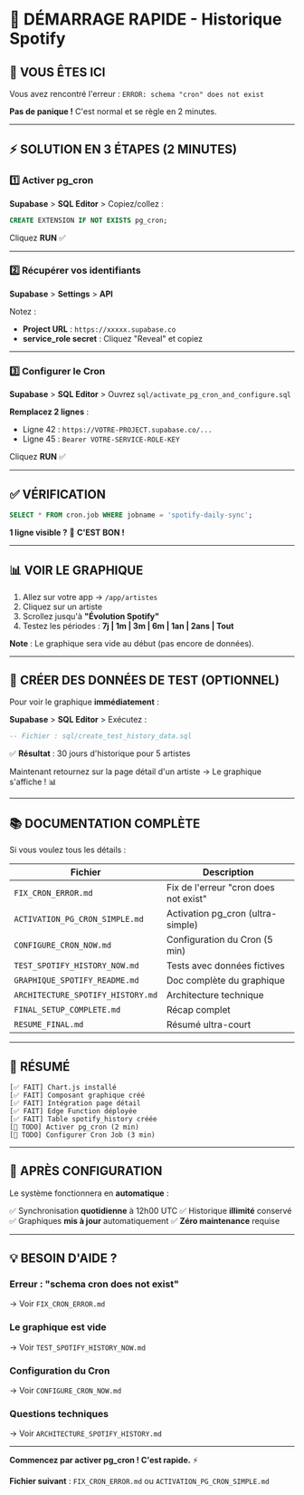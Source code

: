 # 🚀 DÉMARRAGE RAPIDE - Historique Spotify

## 🎯 **VOUS ÊTES ICI**

Vous avez rencontré l'erreur : `ERROR: schema "cron" does not exist`

**Pas de panique !** C'est normal et se règle en 2 minutes.

---

## ⚡ **SOLUTION EN 3 ÉTAPES (2 MINUTES)**

### **1️⃣ Activer pg_cron**

**Supabase** > **SQL Editor** > Copiez/collez :

```sql
CREATE EXTENSION IF NOT EXISTS pg_cron;
```

Cliquez **RUN** ✅

---

### **2️⃣ Récupérer vos identifiants**

**Supabase** > **Settings** > **API**

Notez :
- **Project URL** : `https://xxxxx.supabase.co`
- **service_role secret** : Cliquez "Reveal" et copiez

---

### **3️⃣ Configurer le Cron**

**Supabase** > **SQL Editor** > Ouvrez `sql/activate_pg_cron_and_configure.sql`

**Remplacez 2 lignes** :
- Ligne 42 : `https://VOTRE-PROJECT.supabase.co/...`
- Ligne 45 : `Bearer VOTRE-SERVICE-ROLE-KEY`

Cliquez **RUN** ✅

---

## ✅ **VÉRIFICATION**

```sql
SELECT * FROM cron.job WHERE jobname = 'spotify-daily-sync';
```

**1 ligne visible ?** 🎉 **C'EST BON !**

---

## 📊 **VOIR LE GRAPHIQUE**

1. Allez sur votre app → `/app/artistes`
2. Cliquez sur un artiste
3. Scrollez jusqu'à **"Évolution Spotify"**
4. Testez les périodes : **7j | 1m | 3m | 6m | 1an | 2ans | Tout**

**Note** : Le graphique sera vide au début (pas encore de données).

---

## 🧪 **CRÉER DES DONNÉES DE TEST (OPTIONNEL)**

Pour voir le graphique **immédiatement** :

**Supabase** > **SQL Editor** > Exécutez :

```sql
-- Fichier : sql/create_test_history_data.sql
```

✅ **Résultat** : 30 jours d'historique pour 5 artistes

Maintenant retournez sur la page détail d'un artiste → Le graphique s'affiche ! 📊

---

## 📚 **DOCUMENTATION COMPLÈTE**

Si vous voulez tous les détails :

| Fichier | Description |
|---------|-------------|
| `FIX_CRON_ERROR.md` | Fix de l'erreur "cron does not exist" |
| `ACTIVATION_PG_CRON_SIMPLE.md` | Activation pg_cron (ultra-simple) |
| `CONFIGURE_CRON_NOW.md` | Configuration du Cron (5 min) |
| `TEST_SPOTIFY_HISTORY_NOW.md` | Tests avec données fictives |
| `GRAPHIQUE_SPOTIFY_README.md` | Doc complète du graphique |
| `ARCHITECTURE_SPOTIFY_HISTORY.md` | Architecture technique |
| `FINAL_SETUP_COMPLETE.md` | Récap complet |
| `RESUME_FINAL.md` | Résumé ultra-court |

---

## 🎯 **RÉSUMÉ**

```
[✅ FAIT] Chart.js installé
[✅ FAIT] Composant graphique créé
[✅ FAIT] Intégration page détail
[✅ FAIT] Edge Function déployée
[✅ FAIT] Table spotify_history créée
[🎯 TODO] Activer pg_cron (2 min)
[🎯 TODO] Configurer Cron Job (3 min)
```

---

## 🎉 **APRÈS CONFIGURATION**

Le système fonctionnera en **automatique** :

✅ Synchronisation **quotidienne** à 12h00 UTC
✅ Historique **illimité** conservé
✅ Graphiques **mis à jour** automatiquement
✅ **Zéro maintenance** requise

---

## 💡 **BESOIN D'AIDE ?**

### Erreur : "schema cron does not exist"
→ Voir `FIX_CRON_ERROR.md`

### Le graphique est vide
→ Voir `TEST_SPOTIFY_HISTORY_NOW.md`

### Configuration du Cron
→ Voir `CONFIGURE_CRON_NOW.md`

### Questions techniques
→ Voir `ARCHITECTURE_SPOTIFY_HISTORY.md`

---

**Commencez par activer pg_cron ! C'est rapide.** ⚡

**Fichier suivant** : `FIX_CRON_ERROR.md` ou `ACTIVATION_PG_CRON_SIMPLE.md`



